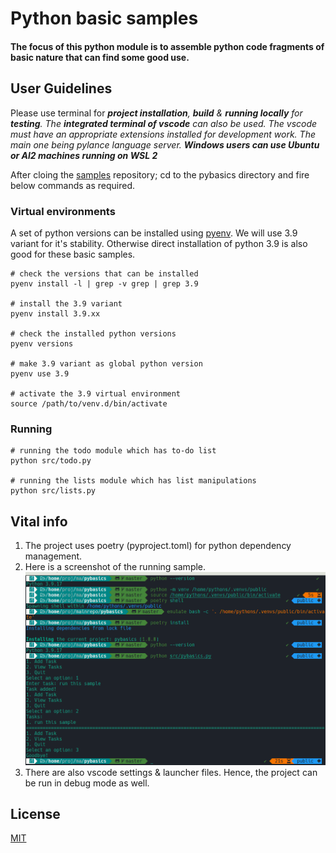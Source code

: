# Python basic samples
#### The focus of this python module is to assemble python code fragments of basic nature that can find some good use.

## User Guidelines
Please use terminal for ***project installation**, **build** & **running locally** for **testing**. The **integrated terminal of vscode** can also be used. The vscode must have an appropriate extensions installed for development work. The main one being pylance language server. **Windows users can use Ubuntu or Al2 machines running on WSL 2***

After cloing the [samples](https://github.com/mainrepo/pybasics) repository; cd to the pybasics directory and fire below commands as required.

### Virtual environments
A set of python versions can be installed using [pyenv](https://github.com/pyenv/pyenv). We will use 3.9 variant for it's stability. Otherwise direct installation of python 3.9 is also good for these basic samples.
```shell
# check the versions that can be installed
pyenv install -l | grep -v grep | grep 3.9

# install the 3.9 variant
pyenv install 3.9.xx

# check the installed python versions
pyenv versions

# make 3.9 variant as global python version
pyenv use 3.9

# activate the 3.9 virtual environment
source /path/to/venv.d/bin/activate
```
### Running
```shell
# running the todo module which has to-do list
python src/todo.py

# running the lists module which has list manipulations
python src/lists.py
```
## Vital info
1. The project uses poetry (pyproject.toml) for python dependency management.
2. Here is a screenshot of the running sample.
![](images/basic_run.png?raw=true)
3. There are also vscode settings & launcher files. Hence, the project can be run in debug mode as well.
## License
[MIT](https://choosealicense.com/licenses/mit/)